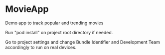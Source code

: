 # MovieApp
Demo app to track popular and trending movies

Run "pod install" on project root directory if needed.

Go to project settings and change Bundle Identifier and Development Team accordingly to run on real devices.
